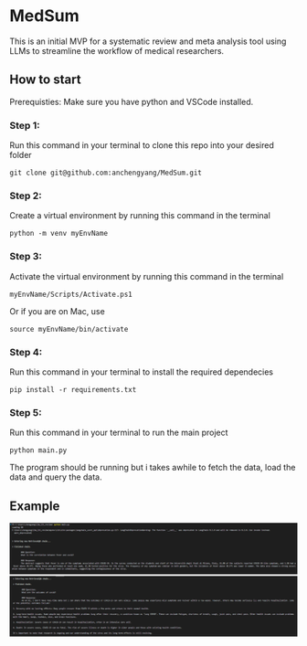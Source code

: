 # MedSum
This is an initial MVP for a systematic review and meta analysis tool using LLMs to streamline the workflow of medical researchers.

## How to start

Prerequisties: Make sure you have python and VSCode installed. 
### Step 1:
Run this command in your terminal to clone this repo into your desired folder
```
git clone git@github.com:anchengyang/MedSum.git
```

### Step 2:
Create a virtual environment by running this command in the terminal
```
python -m venv myEnvName
```

### Step 3:
Activate the virtual environment by running this command in the terminal
```
myEnvName/Scripts/Activate.ps1
```
Or if you are on Mac, use
```
source myEnvName/bin/activate
```

### Step 4:
Run this command in your terminal to install the required dependecies
```
pip install -r requirements.txt
```

### Step 5:
Run this command in your terminal to run the main project
```
python main.py
```
The program should be running but i takes awhile to fetch the data, load the data and query the data.

## Example
![alt text](utils/screenshots/image-1.png)
![alt text](utils/screenshots/image.png)